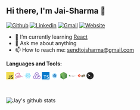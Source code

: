 <!---
<div align="center">
  <img width="440" height="380" src="https://github.com/stefanselftaught/stefanselftaught/blob/master/brah.jpg" alt="profile image" />
</div>
-->

## Hi there, I'm Jai-Sharma 👋

[![Github](https://img.shields.io/badge/-Github-000?style=flat&logo=Github&logoColor=white)](https://github.com/jaisharx)
[![Linkedin](https://img.shields.io/badge/-LinkedIn-blue?style=flat&logo=Linkedin&logoColor=white)]()
[![Gmail](https://img.shields.io/badge/-Gmail-c14438?style=flat&logo=Gmail&logoColor=white)](mailto:sendtojsharma@gmail.com)
[![Website](https://img.shields.io/badge/-Website-blueviolet)](https://jaisharx.dev)

<!---
- 🔭 I’m currently working on my personal projects.
-->
- 🌱 I’m currently learning <a href="https://reactjs.org/" target="_blank">React</a>
- 💬 Ask me about anything
- 📫 How to reach me: <sendtojsharma@gmail.com>

**Languages and Tools:**  

<code><img height="20" src="https://raw.githubusercontent.com/github/explore/80688e429a7d4ef2fca1e82350fe8e3517d3494d/topics/javascript/javascript.png"></code>
<code><img height="20" src="https://raw.githubusercontent.com/github/explore/80688e429a7d4ef2fca1e82350fe8e3517d3494d/topics/sass/sass.png"></code>
<code><img height="20" src="https://raw.githubusercontent.com/github/explore/80688e429a7d4ef2fca1e82350fe8e3517d3494d/topics/react/react.png"></code>
<code><img height="20" src="https://raw.githubusercontent.com/github/explore/80688e429a7d4ef2fca1e82350fe8e3517d3494d/topics/redux/redux.png"></code>
<code><img height="20" src="https://raw.githubusercontent.com/github/explore/80688e429a7d4ef2fca1e82350fe8e3517d3494d/topics/typescript/typescript.png"></code>
<code><img height="20" src="https://raw.githubusercontent.com/github/explore/80688e429a7d4ef2fca1e82350fe8e3517d3494d/topics/webpack/webpack.png"></code>
<code><img height="20" src="https://raw.githubusercontent.com/github/explore/80688e429a7d4ef2fca1e82350fe8e3517d3494d/topics/nodejs/nodejs.png"></code>
<code><img height="20" src="https://raw.githubusercontent.com/github/explore/80688e429a7d4ef2fca1e82350fe8e3517d3494d/topics/mongodb/mongodb.png"></code>
<code><img height="20" src="https://raw.githubusercontent.com/github/explore/80688e429a7d4ef2fca1e82350fe8e3517d3494d/topics/git/git.png"></code>
<code><img height="20" src="https://raw.githubusercontent.com/github/explore/80688e429a7d4ef2fca1e82350fe8e3517d3494d/topics/terminal/terminal.png"></code>

<br />

![Jay's github stats](https://github-readme-stats.vercel.app/api?username=jaisharx&show_icons=true&hide=["stars"]&line_height=28)


